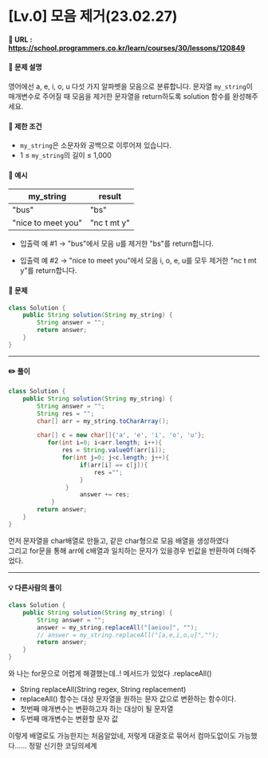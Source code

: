 # [Lv.0] 모음 제거(23.02.27)

#### 📌 URL : https://school.programmers.co.kr/learn/courses/30/lessons/120849

#### 📌 문제 설명

영어에선 a, e, i, o, u 다섯 가지 알파벳을 모음으로 분류합니다. 문자열 `my_string`이 매개변수로 주어질 때 모음을 제거한 문자열을 return하도록 solution 함수를 완성해주세요.

#### 📌 제한 조건

- `my_string`은 소문자와 공백으로 이루어져 있습니다.
- 1 ≤ `my_string`의 길이 ≤ 1,000

#### 📌 예시

| my_string          | result      |
| ------------------ | ----------- |
| "bus"              | "bs"        |
| "nice to meet you" | "nc t mt y" |

- 입출력 예 #1
  → "bus"에서 모음 u를 제거한 "bs"를 return합니다.

- 입출력 예 #2
  → "nice to meet you"에서 모음 i, o, e, u를 모두 제거한 "nc t mt y"를 return합니다.

#### 📌 문제

```java
class Solution {
    public String solution(String my_string) {
        String answer = "";
        return answer;
    }
}
```

---

#### ✏️ 풀이

```java
class Solution {
    public String solution(String my_string) {
        String answer = "";
        String res = "";
        char[] arr = my_string.toCharArray();

        char[] c = new char[]{'a', 'e', 'i', 'o', 'u'};
           for(int i=0; i<arr.length; i++){
               res = String.valueOf(arr[i]);
               for(int j=0; j<c.length; j++){
                    if(arr[i] == c[j]){
                        res ="";
                    }
                }
                    answer += res;
            }
        return answer;
    }
}
```

먼저 문자열을 char배열로 만들고, 같은 char형으로 모음 배열을 생성하였다  
그리고 for문을 통해 arr에 c배열과 일치하는 문자가 있을경우 빈값을 반환하여 더해주었다.

---

#### 💡 다른사람의 풀이

```java
class Solution {
    public String solution(String my_string) {
        String answer = "";
        answer = my_string.replaceAll("[aeiou]", "");
        // answer = my_string.replaceAll("[a,e,i,o,u]","");
        return answer;
    }
}
```

와 나는 for문으로 어렵게 해결했는데..! 메서드가 있었다
.replaceAll()

- String replaceAll(String regex, String replacement)
- replaceAll() 함수는 대상 문자열을 원하는 문자 값으로 변환하는 함수이다.
- 첫번째 매개변수는 변환하고자 하는 대상이 될 문자열
- 두번째 매개변수는 변환할 문자 값

이렇게 배열로도 가능한지는 처음알았네, 저렇게 대괄호로 묶어서 컴마도없이도 가능했다......
정말 신기한 코딩의세계
